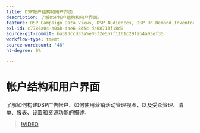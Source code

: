 ```yaml
---
title: DSP帐户结构和用户界面
description: 了解DSP帐户结构和用户界面。
feature: DSP Campaign Data Views, DSP Audiences, DSP On Demand Inventory, DSP Private Inventory, DSP Deal IDs, DSP Custom Reports
exl-id: c7786a04-a0ab-4ae6-8d5c-da68713f18d9
source-git-commit: ba393ccd33a5e05f2e557f1161c29fab4a03ef35
workflow-type: tm+mt
source-wordcount: '48'
ht-degree: 0%

---
```


# 帐户结构和用户界面

了解如何构建DSP广告帐户、如何使用营销活动管理视图，以及受众管理、清单、报表、设置和资源功能的描述。

>[!VIDEO](https://video.tv.adobe.com/v/3412413?captions=chi_hans)
